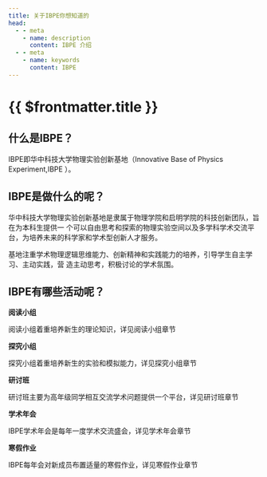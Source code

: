 ```yaml
--- 
title: 关于IBPE你想知道的
head:
  - - meta
    - name: description
      content: IBPE 介绍
  - - meta
    - name: keywords
      content: IBPE 
---
```


# {{ $frontmatter.title }}

## 什么是IBPE？
IBPE即华中科技大学物理实验创新基地（Innovative  Base  of  Physics  Experiment,IBPE ）。

## IBPE是做什么的呢？

华中科技大学物理实验创新基地是隶属于物理学院和启明学院的科技创新团队，旨在为本科生提供一 个可以自由思考和探索的物理实验空间以及多学科学术交流平台，为培养未来的科学家和学术型创新人才服务。

基地注重学术物理逻辑思维能力、创新精神和实践能力的培养，引导学生自主学习、主动实践，营 
造主动思考，积极讨论的学术氛围。

## IBPE有哪些活动呢？

**阅读小组**  

阅读小组着重培养新生的理论知识，详见阅读小组章节

**探究小组**

探究小组着重培养新生的实验和模拟能力，详见探究小组章节

**研讨班**

研讨班主要为高年级同学相互交流学术问题提供一个平台，详见研讨班章节

**学术年会**

IBPE学术年会是每年一度学术交流盛会，详见学术年会章节

**寒假作业**

IBPE每年会对新成员布置适量的寒假作业，详见寒假作业章节

